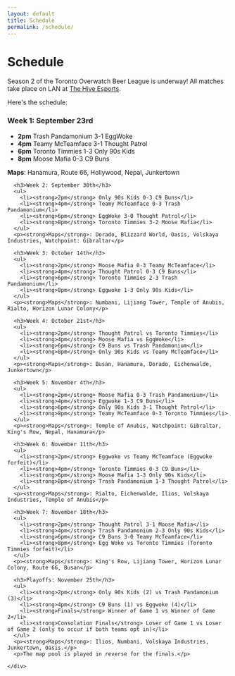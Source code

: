 ```yaml
---
layout: default
title: Schedule
permalink: /schedule/
---
```

<div class="container">
  <div class="row justify-content-center page-section-no-line">
    <div class="col-12 col-md-10 col-xl-8">
      <h1 class="text-center">Schedule</h1>
      <p>Season 2 of the Toronto Overwatch Beer League is underway! All matches take place on LAN at <a href="https://www.facebook.com/thehiveesports/">The Hive Esports</a>.</p>
      <p>Here's the schedule:</p>
      <h3>Week 1: September 23rd</h3>
      <ul>
        <li><strong>2pm</strong> Trash Pandamonium 3-1 EggWoke</li>
        <li><strong>4pm</strong> Teamy McTeamface 3-1 Thought Patrol</li>
        <li><strong>6pm</strong> Toronto Timmies 1-3 Only 90s Kids</li>
        <li><strong>8pm</strong> Moose Mafia 0-3 C9 Buns</li>
      </ul>
      <p><strong>Maps</strong>: Hanamura, Route 66, Hollywood, Nepal, Junkertown</p>
      
      <h3>Week 2: September 30th</h3>
      <ul>
        <li><strong>2pm</strong> Only 90s Kids 0-3 C9 Buns</li>
        <li><strong>4pm</strong> Teamy McTeamface 0-3 Trash Pandamonium</li>
        <li><strong>6pm</strong> EggWoke 3-0 Thought Patrol</li>
        <li><strong>8pm</strong> Toronto Timmies 3-2 Moose Mafia</li>
      </ul>
      <p><strong>Maps</strong>: Dorado, Blizzard World, Oasis, Volskaya Industries, Watchpoint: Gibraltar</p>
      
      <h3>Week 3: October 14th</h3>
      <ul>
        <li><strong>2pm</strong> Moose Mafia 0-3 Teamy McTeamface</li>
        <li><strong>4pm</strong> Thought Patrol 0-3 C9 Buns</li>
        <li><strong>6pm</strong> Toronto Timmies 2-3 Trash Pandamonium</li>
        <li><strong>8pm</strong> Eggwoke 1-3 Only 90s Kids</li>
      </ul>
      <p><strong>Maps</strong>: Numbani, Lijiang Tower, Temple of Anubis, Rialto, Horizon Lunar Colony</p>
      
      <h3>Week 4: October 21st</h3>
      <ul>
        <li><strong>2pm</strong> Thought Patrol vs Toronto Timmies</li>
        <li><strong>4pm</strong> Moose Mafia vs EggWoke</li>
        <li><strong>6pm</strong> C9 Buns vs Trash Pandamonium</li>
        <li><strong>8pm</strong> Only 90s Kids vs Teamy McTeamface</li>
      </ul>
      <p><strong>Maps</strong>: Busan, Hanamura, Dorado, Eichenwalde, Junkertown</p>
      
      <h3>Week 5: November 4th</h3>
      <ul>
        <li><strong>2pm</strong> Moose Mafia 0-3 Trash Pandamonium</li>
        <li><strong>4pm</strong> Eggwoke 1-3 C9 Buns</li>
        <li><strong>6pm</strong> Only 90s Kids 3-1 Thought Patrol</li>
        <li><strong>8pm</strong> Teamy McTeamface 0-3 Toronto Timmies</li>
      </ul>
      <p><strong>Maps</strong>: Temple of Anubis, Watchpoint: Gibraltar, King's Row, Nepal, Hanamura</p>
      
      <h3>Week 6: November 11th</h3>
      <ul>
        <li><strong>2pm</strong> Eggwoke vs Teamy McTeamface (Eggwoke forfeit)</li>
        <li><strong>4pm</strong> Toronto Timmies 0-3 C9 Buns</li>
        <li><strong>6pm</strong> Moose Mafia 1-3 Only 90s Kids</li>
        <li><strong>8pm</strong> Trash Pandamonium 1-3 Thought Patrol</li>
      </ul>
      <p><strong>Maps</strong>: Rialto, Eichenwalde, Ilios, Volskaya Industries, Temple of Anubis</p>
      
      <h3>Week 7: November 18th</h3>
      <ul>
        <li><strong>2pm</strong> Thought Patrol 3-1 Moose Mafia</li>
        <li><strong>4pm</strong> Trash Pandamonium 2-3 Only 90s Kids</li>
        <li><strong>6pm</strong> C9 Buns 3-0 Teamy McTeamface</li>
        <li><strong>8pm</strong> Egg Woke vs Toronto Timmies (Toronto Timmies forfeit)</li>
      </ul>
      <p><strong>Maps</strong>: King's Row, Lijiang Tower, Horizon Lunar Colony, Route 66, Busan</p>      
      
      <h3>Playoffs: November 25th</h3>
      <ul>
        <li><strong>2pm</strong> Only 90s Kids (2) vs Trash Pandamonium (3)</li>
        <li><strong>4pm</strong> C9 Buns (1) vs Eggwoke (4)</li>
        <li><strong>Finals</strong> Winner of Game 1 vs Winner of Game 2</li>
        <li><strong>Consolation Finals</strong> Loser of Game 1 vs Loser of Game 2 (only to occur if both teams opt in)</li>
      </ul>
      <p><strong>Maps</strong>: Ilios, Numbani, Volskaya Industries, Junkertown, Oasis.</p>
      <p>The map pool is played in reverse for the finals.</p>
      
    </div>
  </div>
</div>
